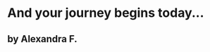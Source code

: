 <link rel="stylesheet" class="text/css" href="https://codepen.io/AlexandraGF/pen/weddOr.css"/>
<html>
  <link rel="stylesheet" href="//maxcdn.bootstrapcdn.com/bootstrap/3.3.1/css/bootstrap.min.css"/>

  <title>Unnoticed work...</title>
  <h1 class="text-heading">And your journey begins today...</h1>
  <h2 class="text-2"><a><link href="https://unnoticed.blog">by Alexandra F.</a></h2>
  
  
</html>
